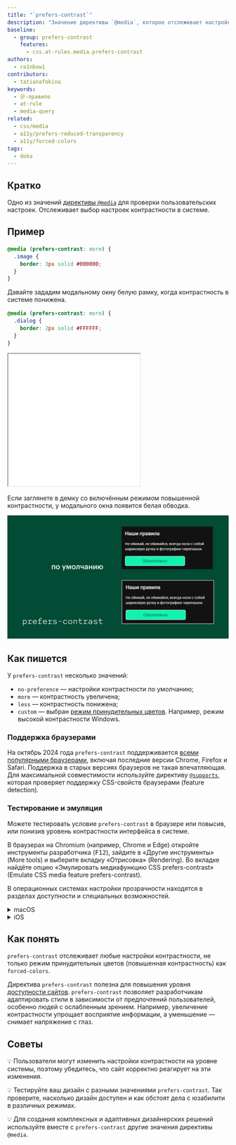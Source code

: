 ```yaml
---
title: "`prefers-contrast`"
description: "Значение директивы `@media`, которое отслеживает настройки контрастности."
baseline:
  - group: prefers-contrast
    features:
      - css.at-rules.media.prefers-contrast
authors:
  - ra1nbow1
contributors:
  - tatianafokina
keywords:
  - ＠-правило
  - at-rule
  - media-query
related:
  - css/media
  - a11y/prefers-reduced-transparency
  - a11y/forced-colors
tags:
  - doka
---
```


## Кратко

Одно из значений [директивы `@media`](/css/media/) для проверки пользовательских настроек. Отслеживает выбор настроек контрастности в системе.

## Пример

```css
@media (prefers-contrast: more) {
  .image {
    border: 3px solid #000000;
  }
}
```

Давайте зададим модальному окну белую рамку, когда контрастность в системе понижена.

```css
@media (prefers-contrast: more) {
  .dialog {
    border: 2px solid #FFFFFF;
  }
}
```

<iframe title="Поддержка режима увеличенной контрастности" src="demos/dialog-window/" height="300"></iframe>

Если заглянете в демку со включённым режимом повышенной контрастности, у модального окна появится белая обводка.

![Сравнение внешнего вида окна по умолчанию и в режиме увеличенной контрастности.](images/prefers-contrast.png)

## Как пишется

У `prefers-contrast` несколько значений:

- `no-preference` — настройки контрастности по умолчанию;
- `more` — контрастность увеличена;
- `less` — контрастность понижена;
- `custom` — выбран [режим принудительных цветов](/a11y/forced-colors/). Например, режим высокой контрастности Windows.

### Поддержка браузерами

На октябрь 2024 года `prefers-contrast` поддерживается [всеми популярными браузерами](https://caniuse.com/?search=prefers-contrast), включая последние версии Chrome, Firefox и Safari. Поддержка в старых версиях браузеров не такая впечатляющая. Для максимальной совместимости используйте директиву [`@supports`](/css/supports/), которая проверяет поддержку CSS-свойств браузерами (feature detection).

### Тестирование и эмуляция

Можете тестировать условие `prefers-contrast` в браузере или повысив, или понизив уровень контрастности интерфейса в системе.

В браузерах на Chromium (например, Chrome и Edge) откройте инструменты разработчика (<kbd>F12</kbd>), зайдите в «Другие инструменты» (More tools) и выберите вкладку «Отрисовка» (Rendering). Во вкладке найдёте опцию «Эмулировать медиафункцию CSS prefers-contrast» (Emulate CSS media feature prefers-contrast).

В операционных системах настройки прозрачности находятся в разделах доступности и специальных возможностей.

<details>
  <summary>macOS</summary>

Системные настройки (System preferences) → Универсальный доступ (Accessibility) → Монитор (Display) → Увеличить контрастность (Increase contrast).
</details>

<details>
  <summary>iOS</summary>

Настройки (Settings) → Универсальный доступ (Accessibility) → Дисплей и размер текста (Display & text size) → Увеличение контраста (Increase contrast).
</details>

## Как понять

`prefers-contrast` отслеживает любые настройки контрастности, не только режим принудительных цветов (повышенная контрастность) как `forced-colors`.

Директива `prefers-contrast` полезна для повышения уровня [доступности сайтов](/a11y/chto-takoe-a11y/). `prefers-contrast` позволяет разработчикам адаптировать стили в зависимости от предпочтений пользователей, особенно людей с ослабленным зрением. Например, увеличение контрастности упрощает восприятие информации, а уменьшение — снимает напряжение с глаз.

## Советы

💡 Пользователи могут изменить настройки контрастности на уровне системы, поэтому убедитесь, что сайт корректно реагирует на эти изменения.

💡 Тестируйте ваш дизайн с разными значениями `prefers-contrast`. Так проверите, насколько дизайн доступен и как обстоят дела с юзабилити в различных режимах.

💡 Для создания комплексных и адаптивных дизайнерских решений используйте вместе с `prefers-contrast` другие значения директивы `@media`.
